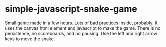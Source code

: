 # simple-javascript-snake-game
Small game made in a few hours. Lots of bad practices inside, probably.
It uses the canvas html element and javascript to make the game.
There is no persistence, no scoreboards, and no pausing.
Use the left and right arrow keys to move the snake.
